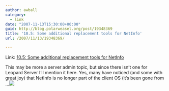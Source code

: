 ```yaml
---
author: awball
category:
  - link
date: "2007-11-13T15:30:00+00:00"
guid: http://blog.polarweasel.org/post/19348369
title: '10.5: Some additional replacement tools for NetInfo'
url: /2007/11/13/19348369/

---
```

Link: [10.5: Some additional replacement tools for NetInfo](http://feeds.macworld.com/~r/macosxhints/leopard/~3/184171090/article.php)

This may be more a server admin topic, but since there isn’t one for Leopard Server I’ll mention it here. Yes, many have noticed (and some with great joy) that NetInfo is no longer part of the client OS (it’s been gone from …![](http://feeds.macworld.com/~r/macosxhints/leopard/~4/184171090)
